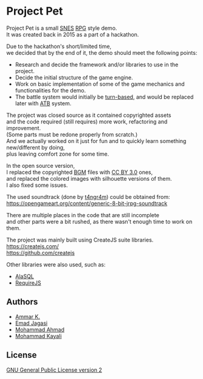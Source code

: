 # Project Pet

Project Pet is a small [SNES](https://en.wikipedia.org/wiki/Super_Nintendo_Entertainment_System) [RPG](https://en.wikipedia.org/wiki/Role-playing_video_game) style demo.  
It was created back in 2015 as a part of a hackathon.

Due to the hackathon's short/limited time,  
we decided that by the end of it, the demo should meet the following points:  
* Research and decide the framework and/or libraries to use in the project.
* Decide the initial structure of the game engine.
* Work on basic implementation of some of the game mechanics and functionalities for the demo.
* The battle system would initially be [turn-based](https://en.wikipedia.org/wiki/Turns,_rounds_and_time-keeping_systems_in_games#Turn-based), 
and would be replaced later with [ATB](https://en.wikipedia.org/wiki/Turns,_rounds_and_time-keeping_systems_in_games#Active_Time_Battle) system.

The project was closed source as it contained copyrighted assets  
and the code required (still requires) more work, refactoring and improvement.  
(Some parts must be redone properly from scratch.)  
And we actually worked on it just for fun and to quickly learn something new/different by doing,  
plus leaving comfort zone for some time.

In the open source version,  
I replaced the copyrighted [BGM](https://en.wikipedia.org/wiki/Background_music) files with [CC BY 3.0](https://creativecommons.org/licenses/by/3.0/) ones,  
and replaced the colored images with silhouette versions of them.  
I also fixed some issues.

The used soundtrack (done by [t4ngr4m](https://opengameart.org/users/t4ngr4m)) could be obtained from:  
https://opengameart.org/content/generic-8-bit-jrpg-soundtrack

There are multiple places in the code that are still incomplete  
and other parts were a bit rushed, as there wasn't enough time to work on them.

The project was mainly built using CreateJS suite libraries.  
https://createjs.com/  
https://github.com/createjs

Other libraries were also used, such as:
* [AlaSQL](https://github.com/agershun/alasql)
* [RequireJS](https://github.com/requirejs/requirejs)

## Authors

* [Ammar K.](https://github.com/akai-z)
* [Emad Jagasi](https://github.com/Mhd-Emad)
* [Mohammad Ahmad](https://github.com/mayhem-ahmad)
* [Mohammad Kayali](https://github.com/moe-kayali)

## License

[GNU General Public License version 2](LICENSE)
